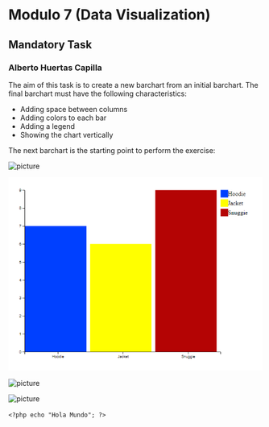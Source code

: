 # Modulo 7 (Data Visualization)
## Mandatory Task
### Alberto Huertas Capilla

The aim of this task is to create a new barchart from an initial barchart. The final barchart must have the following characteristics:
- Adding space between columns
- Adding colors to each bar
- Adding a legend
- Showing the chart vertically

The next barchart is the starting point to perform the exercise:

![picture](https://github.com/Lemoncode/d3js-samples/blob/master/pictures/02_Chart_Original.png?raw=true)

![picture](https://github.com/AlbertoHuertasC/Mandatory-Exercise/blob/master/pictures/Final.PNG?raw=true)

![picture]()

![picture]()


`<?php echo "Hola Mundo"; ?>`








